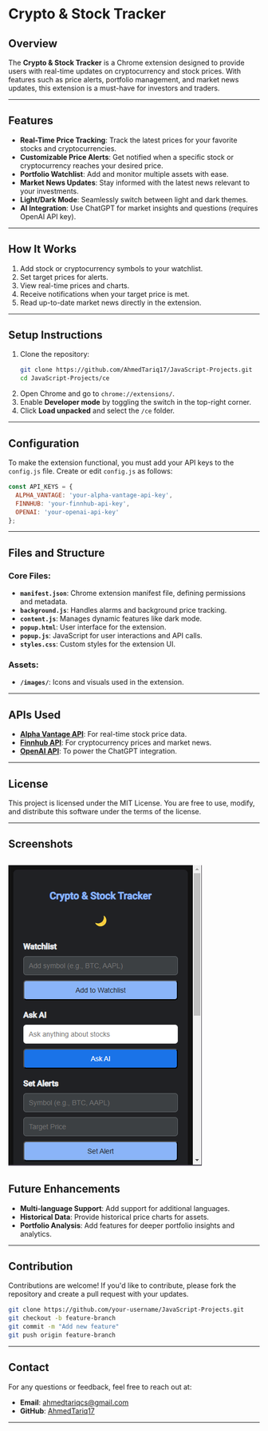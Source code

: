 # Crypto & Stock Tracker

## Overview

The **Crypto & Stock Tracker** is a Chrome extension designed to provide users with real-time updates on cryptocurrency and stock prices. With features such as price alerts, portfolio management, and market news updates, this extension is a must-have for investors and traders.

---

## Features

- **Real-Time Price Tracking**: Track the latest prices for your favorite stocks and cryptocurrencies.
- **Customizable Price Alerts**: Get notified when a specific stock or cryptocurrency reaches your desired price.
- **Portfolio Watchlist**: Add and monitor multiple assets with ease.
- **Market News Updates**: Stay informed with the latest news relevant to your investments.
- **Light/Dark Mode**: Seamlessly switch between light and dark themes.
- **AI Integration**: Use ChatGPT for market insights and questions (requires OpenAI API key).

---

## How It Works

1. Add stock or cryptocurrency symbols to your watchlist.
2. Set target prices for alerts.
3. View real-time prices and charts.
4. Receive notifications when your target price is met.
5. Read up-to-date market news directly in the extension.

---

## Setup Instructions

1. Clone the repository:
   ```bash
   git clone https://github.com/AhmedTariq17/JavaScript-Projects.git
   cd JavaScript-Projects/ce
   ```
2. Open Chrome and go to `chrome://extensions/`.
3. Enable **Developer mode** by toggling the switch in the top-right corner.
4. Click **Load unpacked** and select the `/ce` folder.

---

## Configuration

To make the extension functional, you must add your API keys to the `config.js` file. Create or edit `config.js` as follows:

```javascript
const API_KEYS = {
  ALPHA_VANTAGE: 'your-alpha-vantage-api-key',
  FINNHUB: 'your-finnhub-api-key',
  OPENAI: 'your-openai-api-key'
};
```

---

## Files and Structure

### Core Files:
- **`manifest.json`**: Chrome extension manifest file, defining permissions and metadata.
- **`background.js`**: Handles alarms and background price tracking.
- **`content.js`**: Manages dynamic features like dark mode.
- **`popup.html`**: User interface for the extension.
- **`popup.js`**: JavaScript for user interactions and API calls.
- **`styles.css`**: Custom styles for the extension UI.

### Assets:
- **`/images/`**: Icons and visuals used in the extension.

---

## APIs Used

- **[Alpha Vantage API](https://www.alphavantage.co/)**: For real-time stock price data.
- **[Finnhub API](https://finnhub.io/)**: For cryptocurrency prices and market news.
- **[OpenAI API](https://openai.com/)**: To power the ChatGPT integration.

---

## License

This project is licensed under the MIT License. You are free to use, modify, and distribute this software under the terms of the license.

---

## Screenshots

![Chrome Extension](Watchlist.png)
---

## Future Enhancements

- **Multi-language Support**: Add support for additional languages.
- **Historical Data**: Provide historical price charts for assets.
- **Portfolio Analysis**: Add features for deeper portfolio insights and analytics.

---

## Contribution

Contributions are welcome! If you'd like to contribute, please fork the repository and create a pull request with your updates.

```bash
git clone https://github.com/your-username/JavaScript-Projects.git
git checkout -b feature-branch
git commit -m "Add new feature"
git push origin feature-branch
```

---

## Contact

For any questions or feedback, feel free to reach out at:
- **Email**: ahmedtariqcs@gmail.com
- **GitHub**: [AhmedTariq17](https://github.com/AhmedTariq17)

---

